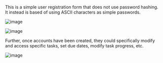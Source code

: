 This is a simple user registration form that does not use password hashing. It instead is based of using ASCII characters as simple passwords.

![image](https://github.com/user-attachments/assets/b6a65f72-40a7-42c0-b69a-cf23658eb34d)

![image](https://github.com/user-attachments/assets/44627b1e-d22c-43a9-96d8-a95ce3d62213)

Further, once accounts have been created, they could specifically modify and access specific tasks, set due dates, modify task progress, etc.

![image](https://github.com/user-attachments/assets/28d7a61c-015e-4c96-b17c-461c53c5ea89)
